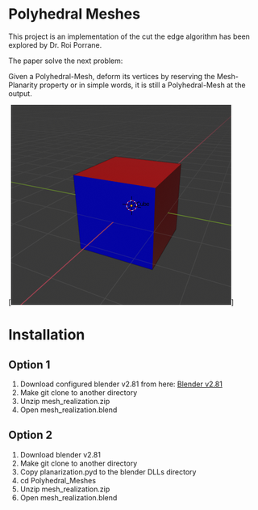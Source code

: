 # Polyhedral Meshes
This project is an implementation of the cut the edge algorithm has been explored by Dr. Roi Porrane.

The paper solve the next problem:

Given a Polyhedral-Mesh, deform its vertices by reserving the Mesh-Planarity property or in simple words, it is still a Polyhedral-Mesh at the output.

[![Simple Polyhendral Mesh](https://github.com/itaycsguy/Polyhedral_Meshes/blob/master/Doc/simple_3D_cube.png)]

# Installation
## Option 1
1. Download configured blender v2.81 from here: [Blender v2.81](https://drive.google.com/file/d/1YzAvGsdt42E59-3nJJ20zCqAcxGJbPBM/view?usp=sharing)
2. Make git clone to another directory
3. Unzip mesh_realization.zip
4. Open mesh_realization.blend

## Option 2
1. Download blender v2.81
2. Make git clone to another directory
3. Copy planarization.pyd to the blender DLLs directory
4. cd Polyhedral_Meshes
5. Unzip mesh_realization.zip
6. Open mesh_realization.blend
